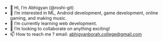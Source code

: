 - 👋 Hi, I’m Abhigyan (@roshi-git)
- 👀 I’m interested in ML, Android development, game development, online gaming, and making music.
- 🌱 I’m currently learning web development.
- 💞️ I’m looking to collaborate on anything exciting!
- 📫 How to reach me ? email: abhigyanborah.college@gmail.com

<!---
roshi-git/roshi-git is a ✨ special ✨ repository because its `README.md` (this file) appears on your GitHub profile.
You can click the Preview link to take a look at your changes.
--->
